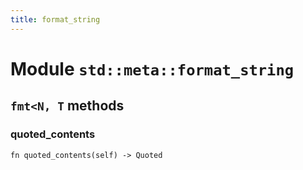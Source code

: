 ```yaml
---
title: format_string
---
```


# Module `std::meta::format_string`

## `fmt<N, T` methods

### quoted_contents

```noir
fn quoted_contents(self) -> Quoted
```

